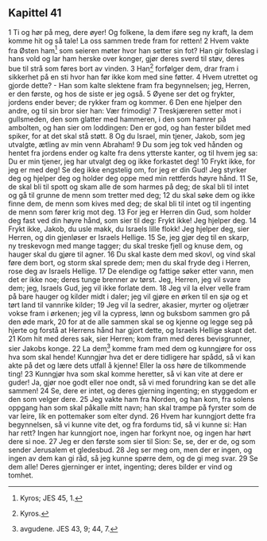 ## Kapittel 41

1 Ti og hør på meg, dere øyer! Og folkene, la dem iføre seg ny kraft, la dem komme hit og så tale! La oss sammen trede fram for retten!
2 Hvem vakte fra Østen ham[^1] som seieren møter hvor han setter sin fot? Han gir folkeslag i hans vold og lar ham herske over konger, gjør deres sverd til støv, deres bue til strå som føres bort av vinden.
3 Han[^2] forfølger dem, drar fram i sikkerhet på en sti hvor han før ikke kom med sine føtter.
4 Hvem utrettet og gjorde dette? - Han som kalte slektene fram fra begynnelsen; jeg, Herren, er den første, og hos de siste er jeg også.
5 Øyene ser det og frykter, jordens ender bever; de rykker fram og kommer.
6 Den ene hjelper den andre, og til sin bror sier han: Vær frimodig!
7 Treskjæreren setter mot i gullsmeden, den som glatter med hammeren, i den som hamrer på ambolten, og han sier om loddingen: Den er god, og han fester bildet med spiker, for at det skal stå støtt.
8 Og du Israel, min tjener, Jakob, som jeg utvalgte, ætling av min venn Abraham!
9 Du som jeg tok ved hånden og hentet fra jordens ender og kalte fra dens ytterste kanter, og til hvem jeg sa: Du er min tjener, jeg har utvalgt deg og ikke forkastet deg!
10 Frykt ikke, for jeg er med deg! Se deg ikke engstelig om, for jeg er din Gud! Jeg styrker deg og hjelper deg og holder deg oppe med min rettferds høyre hånd.
11 Se, de skal bli til spott og skam alle de som harmes på deg; de skal bli til intet og gå til grunne de menn som tretter med deg;
12 du skal søke dem og ikke finne dem, de menn som kives med deg; de skal bli til intet og til ingenting de menn som fører krig mot deg.
13 For jeg er Herren din Gud, som holder deg fast ved din høyre hånd, som sier til deg: Frykt ikke! Jeg hjelper deg.
14 Frykt ikke, Jakob, du usle makk, du Israels lille flokk! Jeg hjelper deg, sier Herren, og din gjenløser er Israels Hellige.
15 Se, jeg gjør deg til en skarp, ny treskevogn med mange tagger; du skal treske fjell og knuse dem, og hauger skal du gjøre til agner.
16 Du skal kaste dem med skovl, og vind skal føre dem bort, og storm skal sprede dem; men du skal fryde deg i Herren, rose deg av Israels Hellige.
17 De elendige og fattige søker etter vann, men det er ikke noe; deres tunge brenner av tørst. Jeg, Herren, jeg vil svare dem; jeg, Israels Gud, jeg vil ikke forlate dem.
18 Jeg vil la elver velle fram på bare hauger og kilder midt i daler; jeg vil gjøre en ørken til en sjø og et tørt land til vannrike kilder;
19 Jeg vil la sedrer, akasier, myrter og oljetrær vokse fram i ørkenen; jeg vil la cypress, lønn og buksbom sammen gro på den øde mark,
20 for at de alle sammen skal se og kjenne og legge seg på hjerte og forstå at Herrens hånd har gjort dette, og Israels Hellige skapt det.
21 Kom hit med deres sak, sier Herren; kom fram med deres bevisgrunner, sier Jakobs konge.
22 La dem[^3] komme fram med dem og kunngjøre for oss hva som skal hende! Kunngjør hva det er dere tidligere har spådd, så vi kan akte på det og lære dets utfall å kjenne! Eller la oss høre de tilkommende ting!
23 Kunngjør hva som skal komme heretter, så vi kan vite at dere er guder! Ja, gjør noe godt eller noe ondt, så vi med forundring kan se det alle sammen!
24 Se, dere er intet, og deres gjerning ingenting; en styggedom er den som velger dere.
25 Jeg vakte ham fra Norden, og han kom, fra solens oppgang han som skal påkalle mitt navn; han skal trampe på fyrster som de var leire, lik en pottemaker som elter dynd.
26 Hvem har kunngjort dette fra begynnelsen, så vi kunne vite det, og fra fordums tid, så vi kunne si: Han har rett? Ingen har kunngjort noe, ingen har forkynt noe, og ingen har hørt dere si noe.
27 Jeg er den første som sier til Sion: Se, se, der er de, og som sender Jerusalem et gledesbud.
28 Jeg ser meg om, men der er ingen, og ingen av dem kan gi råd, så jeg kunne spørre dem, og de gi meg svar.
29 Se dem alle! Deres gjerninger er intet, ingenting; deres bilder er vind og tomhet.

[^1]:  Kyros; JES 45, 1.
[^2]:  Kyros.
[^3]:  avgudene. JES 43, 9; 44, 7.

